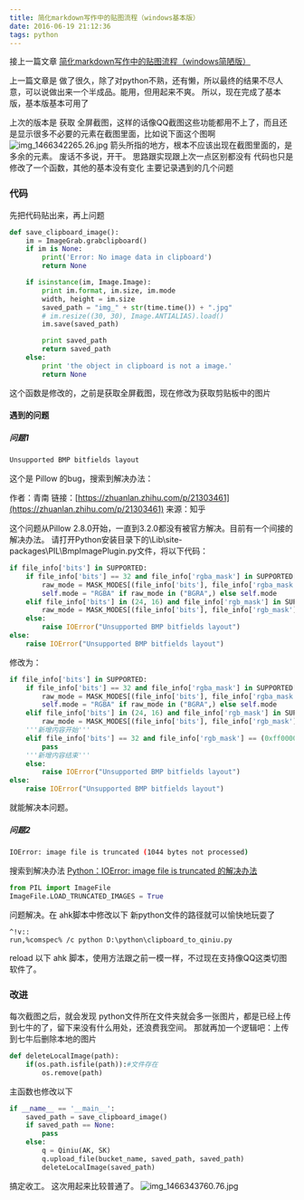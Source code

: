 ```yaml
---
title: 简化markdown写作中的贴图流程（windows基本版）
date: 2016-06-19 21:12:36
tags: python
---
```

接上一篇文章 [简化markdown写作中的贴图流程（windows简陋版）](http://jimbray.xyz/2016/06/14/python-to-qiniu/)

上一篇文章是 做了很久，除了对python不熟，还有懒，所以最终的结果不尽人意，可以说做出来一个半成品。能用，但用起来不爽。
所以，现在完成了基本版，基本版基本可用了

上次的版本是 获取 全屏截图，这样的话像QQ截图这些功能都用不上了，而且还是显示很多不必要的元素在截图里面，比如说下面这个图啊
![img_1466342265.26.jpg](http://7xv11f.com1.z0.glb.clouddn.com/img_1466342265.26.jpg)
箭头所指的地方，根本不应该出现在截图里面的，是多余的元素。
废话不多说，开干。
思路跟实现跟上次一点区别都没有
代码也只是修改了一个函数，其他的基本没有变化
主要记录遇到的几个问题

### 代码
先把代码贴出来，再上问题
```python
def save_clipboard_image():
    im = ImageGrab.grabclipboard()
    if im is None:
        print('Error: No image data in clipboard')
        return None

    if isinstance(im, Image.Image):
        print im.format, im.size, im.mode
        width, height = im.size
        saved_path = "img_" + str(time.time()) + ".jpg"
        # im.resize((30, 30), Image.ANTIALIAS).load()
        im.save(saved_path)

        print saved_path
        return saved_path
    else:
        print 'the object in clipboard is not a image.'
        return None
```

这个函数是修改的，之前是获取全屏截图，现在修改为获取剪贴板中的图片
#### 遇到的问题
##### 问题1
```bash
Unsupported BMP bitfields layout
```
这个是 Pillow 的bug，搜索到解决办法：
<!-- more -->
作者：青南
链接：[https://zhuanlan.zhihu.com/p/21303461](https://zhuanlan.zhihu.com/p/21303461)
来源：知乎

这个问题从Pillow 2.8.0开始，一直到3.2.0都没有被官方解决。目前有一个间接的解决办法。
请打开Python安装目录下的\Lib\site-packages\PIL\BmpImagePlugin.py文件，将以下代码：
```python
if file_info['bits'] in SUPPORTED:
    if file_info['bits'] == 32 and file_info['rgba_mask'] in SUPPORTED[file_info['bits']]:
        raw_mode = MASK_MODES[(file_info['bits'], file_info['rgba_mask'])]
        self.mode = "RGBA" if raw_mode in ("BGRA",) else self.mode
    elif file_info['bits'] in (24, 16) and file_info['rgb_mask'] in SUPPORTED[file_info['bits']]:
        raw_mode = MASK_MODES[(file_info['bits'], file_info['rgb_mask'])]
    else:
        raise IOError("Unsupported BMP bitfields layout")
else:
    raise IOError("Unsupported BMP bitfields layout")
```
修改为：
```python
if file_info['bits'] in SUPPORTED:
    if file_info['bits'] == 32 and file_info['rgba_mask'] in SUPPORTED[file_info['bits']]:
        raw_mode = MASK_MODES[(file_info['bits'], file_info['rgba_mask'])]
        self.mode = "RGBA" if raw_mode in ("BGRA",) else self.mode
    elif file_info['bits'] in (24, 16) and file_info['rgb_mask'] in SUPPORTED[file_info['bits']]:
        raw_mode = MASK_MODES[(file_info['bits'], file_info['rgb_mask'])]
    '''新增内容开始'''
    elif file_info['bits'] == 32 and file_info['rgb_mask'] == (0xff0000, 0xff00, 0xff):
        pass
    '''新增内容结束'''
    else:
        raise IOError("Unsupported BMP bitfields layout")
else:
    raise IOError("Unsupported BMP bitfields layout")
```
就能解决本问题。

##### 问题2
```bash
IOError: image file is truncated (1044 bytes not processed)
```
搜索到解决办法 [Python：IOError: image file is truncated 的解决办法](http://www.cnblogs.com/hongfei/p/4436767.html)
```python
from PIL import ImageFile
ImageFile.LOAD_TRUNCATED_IMAGES = True
```

问题解决。在 ahk脚本中修改以下 新python文件的路径就可以愉快地玩耍了

```ahk
^!v::
run,%comspec% /c python D:\python\clipboard_to_qiniu.py
```

reload 以下 ahk 脚本，使用方法跟之前一模一样，不过现在支持像QQ这类切图软件了。

### 改进
每次截图之后，就会发现 python文件所在文件夹就会多一张图片，都是已经上传到七牛的了，留下来没有什么用处，还浪费我空间。
那就再加一个逻辑吧：上传到七牛后删除本地的图片

```python
def deleteLocalImage(path):
    if(os.path.isfile(path)):#文件存在
        os.remove(path)
```

主函数也修改以下
```python
if __name__ == '__main__':
    saved_path = save_clipboard_image()
    if saved_path == None:
        pass
    else:
        q = Qiniu(AK, SK)
        q.upload_file(bucket_name, saved_path, saved_path)
        deleteLocalImage(saved_path)
```

搞定收工。
这次用起来比较普通了。
![img_1466343760.76.jpg](http://7xv11f.com1.z0.glb.clouddn.com/img_1466343760.76.jpg)
